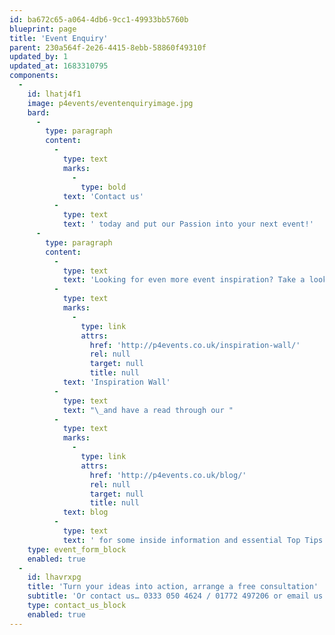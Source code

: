 ```yaml
---
id: ba672c65-a064-4db6-9cc1-49933bb5760b
blueprint: page
title: 'Event Enquiry'
parent: 230a564f-2e26-4415-8ebb-58860f49310f
updated_by: 1
updated_at: 1683310795
components:
  -
    id: lhatj4f1
    image: p4events/eventenquiryimage.jpg
    bard:
      -
        type: paragraph
        content:
          -
            type: text
            marks:
              -
                type: bold
            text: 'Contact us'
          -
            type: text
            text: ' today and put our Passion into your next event!'
      -
        type: paragraph
        content:
          -
            type: text
            text: 'Looking for even more event inspiration? Take a look at or images and videos on our '
          -
            type: text
            marks:
              -
                type: link
                attrs:
                  href: 'http://p4events.co.uk/inspiration-wall/'
                  rel: null
                  target: null
                  title: null
            text: 'Inspiration Wall'
          -
            type: text
            text: "\_and have a read through our "
          -
            type: text
            marks:
              -
                type: link
                attrs:
                  href: 'http://p4events.co.uk/blog/'
                  rel: null
                  target: null
                  title: null
            text: blog
          -
            type: text
            text: ' for some inside information and essential Top Tips.'
    type: event_form_block
    enabled: true
  -
    id: lhavrxpg
    title: 'Turn your ideas into action, arrange a free consultation'
    subtitle: 'Or contact us… 0333 050 4624 / 01772 497206 or email us: info@p4events.co.uk'
    type: contact_us_block
    enabled: true
---
```

